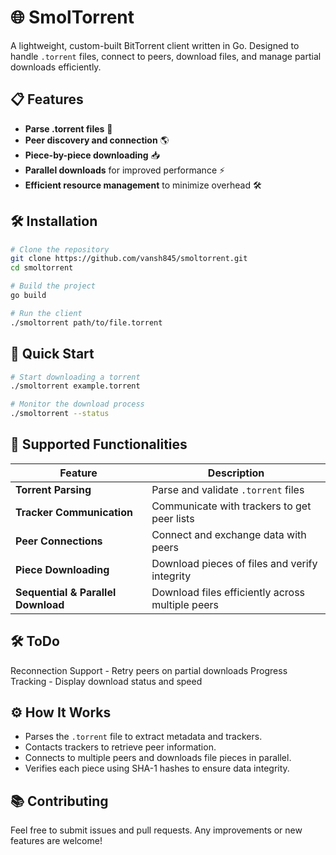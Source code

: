 # 🌐 SmolTorrent
A lightweight, custom-built BitTorrent client written in Go. Designed to handle `.torrent` files, connect to peers, download files, and manage partial downloads efficiently.

## 📋 Features
- **Parse .torrent files** 🧩
- **Peer discovery and connection** 🌎
- **Piece-by-piece downloading** 📥
- **Parallel downloads** for improved performance ⚡
- **Efficient resource management** to minimize overhead 🛠️

## 🛠️ Installation
```bash
# Clone the repository
git clone https://github.com/vansh845/smoltorrent.git
cd smoltorrent

# Build the project
go build

# Run the client
./smoltorrent path/to/file.torrent
```

## 🚀 Quick Start
```bash
# Start downloading a torrent
./smoltorrent example.torrent

# Monitor the download process
./smoltorrent --status
```

## 🧩 Supported Functionalities
| Feature                           | Description                                        |
|-----------------------------------|----------------------------------------------------|
| **Torrent Parsing**                | Parse and validate `.torrent` files                |
| **Tracker Communication**          | Communicate with trackers to get peer lists        |
| **Peer Connections**               | Connect and exchange data with peers               |
| **Piece Downloading**              | Download pieces of files and verify integrity      |
| **Sequential & Parallel Download** | Download files efficiently across multiple peers   |

## 🛠️ ToDo
Reconnection Support - Retry peers on partial downloads 
Progress Tracking     - Display download status and speed 

## ⚙️ How It Works
- Parses the `.torrent` file to extract metadata and trackers.
- Contacts trackers to retrieve peer information.
- Connects to multiple peers and downloads file pieces in parallel.
- Verifies each piece using SHA-1 hashes to ensure data integrity.


## 📚 Contributing
Feel free to submit issues and pull requests. Any improvements or new features are welcome!


